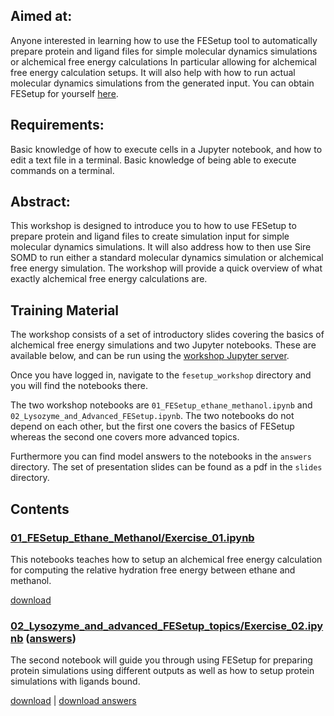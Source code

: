 ## Aimed at: 
Anyone interested in learning how to use the FESetup tool to automatically prepare protein and ligand files for simple molecular dynamics simulations or alchemical free energy calculations In particular allowing for alchemical free energy calculation setups. It will also help with how to run actual molecular dynamics simulations from the generated input. 
You can obtain FESetup for yourself [here](http://www.ccpbiosim.ac.uk/software).

## Requirements: 
Basic knowledge of how to execute cells in a Jupyter notebook, and how to edit a text file in a terminal. Basic knowledge of being able to execute commands on a terminal. 

## Abstract: 
This workshop is designed to introduce you to how to use FESetup to prepare protein and ligand files to create simulation input for simple molecular dynamics simulations. It will also address how to then use Sire SOMD to run either a standard molecular dynamics simulation or alchemical free energy simulation. The workshop will provide a quick overview of what exactly alchemical free energy calculations are.

## Training Material

The workshop consists of a set of introductory slides covering the basics of alchemical free energy simulations and two Jupyter notebooks. These are available
below, and can be run using the
<a href="https://ccpbiosim.github.io/workshop/events/bristol2018/server.html" target="_blank">workshop Jupyter server</a>.

Once you have logged in, navigate to the `fesetup_workshop` directory and you will find the
notebooks there.

The two workshop notebooks are `01_FESetup_ethane_methanol.ipynb` and `02_Lysozyme_and_Advanced_FESetup.ipynb`. The two notebooks do not depend on each other, but the first one covers the basics of FESetup whereas the second one covers more advanced topics. 

Furthermore you can find model answers to the notebooks in the `answers` directory. The set of presentation slides can be found as a pdf in the `slides` directory. 


## Contents

### [01_FESetup_Ethane_Methanol/Exercise_01.ipynb](html/Exercise_01.html)
This notebooks teaches how to setup an alchemical free energy calculation for computing the relative hydration free energy between ethane and methanol. 

[download](01_FESetup_Ethane_Methanol/Exercise_01.ipynb)

### [02_Lysozyme_and_advanced_FESetup_topics/Exercise_02.ipynb](html/Exercise_02.html) ([answers](html/answers/Exercise_02.html))

The second notebook will guide you through using FESetup for preparing protein simulations using different outputs as well as how to setup protein simulations with ligands bound. 

[download](02_Lysozyme_and_advanced_FESetup_topics/Exercise_02.ipynb) | [download answers](02_Lysozyme_and_advanced_FESetup_topics/answers/Exercise_02.ipynb)
